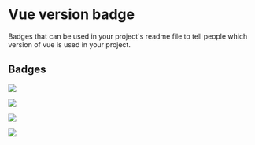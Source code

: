 # Vue version badge
Badges that can be used in your project's readme file to tell people which version of vue is used in your project.

## Badges
![](https://erguotou520.github.io/vue-version-badge/vue1.x.svg)

![](https://erguotou520.github.io/vue-version-badge/vue2.x.svg)

![](https://erguotou520.github.io/vue-version-badge/vue2.x.x.svg)

![](https://erguotou520.github.io/vue-version-badge/vue1&2.svg)
